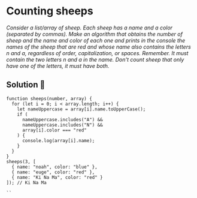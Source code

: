 # Counting sheeps

_Consider a list/array of sheep. Each sheep has a name and a color (separated by
commas)._
_Make an algorithm that obtains the number of sheep and the name and color of
each one and prints in the console the names of the sheep that are red and whose
name also contains the letters n and a, regardless of order, capitalization, or spaces.
Remember. It must contain the two letters n and a in the name. Don't count sheep
that only have one of the letters, it must have both._

## Solution 🚀
```
function sheeps(number, array) {
  for (let i = 0; i < array.length; i++) {
    let nameUppercase = array[i].name.toUpperCase();
    if (
      nameUppercase.includes("A") &&
      nameUppercase.includes("N") &&
      array[i].color === "red"
    ) {
      console.log(array[i].name);
    }
  }
}
sheeps(3, [
  { name: "noah", color: "blue" },
  { name: "euge", color: "red" },
  { name: "Ki Na Ma", color: "red" }
]); // Ki Na Ma

``
